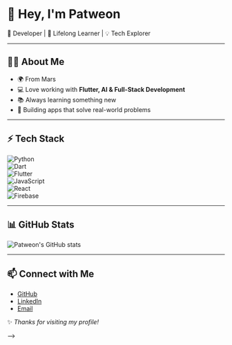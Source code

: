 # 👋 Hey, I'm Patweon  

🚀 Developer | 🌱 Lifelong Learner | 💡 Tech Explorer  

---

## 🧑‍💻 About Me  
- 🌍 From Mars  
- 💻 Love working with **Flutter, AI & Full-Stack Development**  
- 📚 Always learning something new  
- 🎯 Building apps that solve real-world problems  

---

## ⚡ Tech Stack  
![Python](https://img.shields.io/badge/-Python-3776AB?logo=python&logoColor=white)  
![Dart](https://img.shields.io/badge/-Dart-0175C2?logo=dart&logoColor=white)  
![Flutter](https://img.shields.io/badge/-Flutter-02569B?logo=flutter&logoColor=white)  
![JavaScript](https://img.shields.io/badge/-JavaScript-F7DF1E?logo=javascript&logoColor=black)  
![React](https://img.shields.io/badge/-React-61DAFB?logo=react&logoColor=black)  
![Firebase](https://img.shields.io/badge/-Firebase-FFCA28?logo=firebase&logoColor=black)  

---

## 📊 GitHub Stats  
![Patweon's GitHub stats](https://github-readme-stats.vercel.app/api?username=patweon&show_icons=true&theme=radical)

---

## 📫 Connect with Me  
- [GitHub](https://github.com/patweon)  
- [LinkedIn](https://www.linkedin.com)  
- [Email](mailto:your-email@example.com)  

✨ *Thanks for visiting my profile!*  

-->
